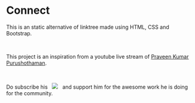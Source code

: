 # Connect

This is an static alternative of linktree made using HTML, CSS and Bootstrap. 

</br>

This project is an inspiration from a youtube live stream of [Praveen Kumar Purushothaman](https://github.com/praveenscience "Praveen Kumar Purushothaman"). 

</br>

Do subscribe his &nbsp; <a href ="https://www.youtube.com/c/PraveenKumarPurush"><img src = "https://img.shields.io/badge/Youtube-e95950?style=for-the-badge&logo=youtube&logoColor=white"/></a> &nbsp; and support him for the awesome work he is doing for the community.
